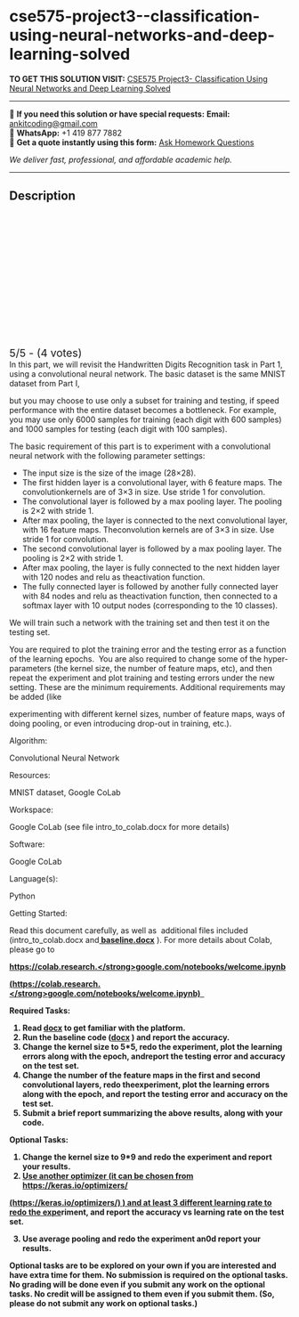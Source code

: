# cse575-project3--classification-using-neural-networks-and-deep-learning-solved
**TO GET THIS SOLUTION VISIT:** [CSE575 Project3- Classification Using Neural Networks and Deep Learning Solved](https://www.ankitcodinghub.com/product/cse575-project3-classification-using-neural-networks-and-deep-learning-solved/)


---

📩 **If you need this solution or have special requests:** **Email:** ankitcoding@gmail.com  
📱 **WhatsApp:** +1 419 877 7882  
📄 **Get a quote instantly using this form:** [Ask Homework Questions](https://www.ankitcodinghub.com/services/ask-homework-questions/)

*We deliver fast, professional, and affordable academic help.*

---

<h2>Description</h2>



<div class="kk-star-ratings kksr-auto kksr-align-center kksr-valign-top" data-payload="{&quot;align&quot;:&quot;center&quot;,&quot;id&quot;:&quot;70213&quot;,&quot;slug&quot;:&quot;default&quot;,&quot;valign&quot;:&quot;top&quot;,&quot;ignore&quot;:&quot;&quot;,&quot;reference&quot;:&quot;auto&quot;,&quot;class&quot;:&quot;&quot;,&quot;count&quot;:&quot;4&quot;,&quot;legendonly&quot;:&quot;&quot;,&quot;readonly&quot;:&quot;&quot;,&quot;score&quot;:&quot;5&quot;,&quot;starsonly&quot;:&quot;&quot;,&quot;best&quot;:&quot;5&quot;,&quot;gap&quot;:&quot;4&quot;,&quot;greet&quot;:&quot;Rate this product&quot;,&quot;legend&quot;:&quot;5\/5 - (4 votes)&quot;,&quot;size&quot;:&quot;24&quot;,&quot;title&quot;:&quot;CSE575 Project3-&nbsp;Classification Using Neural Networks and Deep Learning Solved&quot;,&quot;width&quot;:&quot;138&quot;,&quot;_legend&quot;:&quot;{score}\/{best} - ({count} {votes})&quot;,&quot;font_factor&quot;:&quot;1.25&quot;}">

<div class="kksr-stars">

<div class="kksr-stars-inactive">
            <div class="kksr-star" data-star="1" style="padding-right: 4px">


<div class="kksr-icon" style="width: 24px; height: 24px;"></div>
        </div>
            <div class="kksr-star" data-star="2" style="padding-right: 4px">


<div class="kksr-icon" style="width: 24px; height: 24px;"></div>
        </div>
            <div class="kksr-star" data-star="3" style="padding-right: 4px">


<div class="kksr-icon" style="width: 24px; height: 24px;"></div>
        </div>
            <div class="kksr-star" data-star="4" style="padding-right: 4px">


<div class="kksr-icon" style="width: 24px; height: 24px;"></div>
        </div>
            <div class="kksr-star" data-star="5" style="padding-right: 4px">


<div class="kksr-icon" style="width: 24px; height: 24px;"></div>
        </div>
    </div>

<div class="kksr-stars-active" style="width: 138px;">
            <div class="kksr-star" style="padding-right: 4px">


<div class="kksr-icon" style="width: 24px; height: 24px;"></div>
        </div>
            <div class="kksr-star" style="padding-right: 4px">


<div class="kksr-icon" style="width: 24px; height: 24px;"></div>
        </div>
            <div class="kksr-star" style="padding-right: 4px">


<div class="kksr-icon" style="width: 24px; height: 24px;"></div>
        </div>
            <div class="kksr-star" style="padding-right: 4px">


<div class="kksr-icon" style="width: 24px; height: 24px;"></div>
        </div>
            <div class="kksr-star" style="padding-right: 4px">


<div class="kksr-icon" style="width: 24px; height: 24px;"></div>
        </div>
    </div>
</div>


<div class="kksr-legend" style="font-size: 19.2px;">
            5/5 - (4 votes)    </div>
    </div>
In this part, we will revisit the Handwritten Digits Recognition task in Part 1, using a convolutional neural network. The basic dataset is the same MNIST dataset from Part I,

but you may choose to use only a subset for training and testing, if speed performance with the entire dataset becomes a bottleneck. For example, you may use only 6000 samples for training (each digit with 600 samples) and 1000 samples for testing (each digit with 100 samples).

The basic requirement of this part is to experiment with a convolutional neural network with the following parameter settings:

<ul>
<li>The input size is the size of the image (28×28).</li>
<li>The first hidden layer is a convolutional layer, with 6 feature maps. The convolutionkernels are of 3×3 in size. Use stride 1 for convolution.</li>
<li>The convolutional layer is followed by a max pooling layer. The pooling is 2×2 with stride 1.</li>
<li>After max pooling, the layer is connected to the next convolutional layer, with 16 feature maps. Theconvolution kernels are of 3×3 in size. Use stride 1 for convolution.</li>
<li>The second convolutional layer is followed by a max pooling layer. The pooling is 2×2 with stride 1.</li>
<li>After max pooling, the layer is fully connected to the next hidden layer with 120 nodes and relu as theactivation function.</li>
<li>The fully connected layer is followed by another fully connected layer with 84 nodes and relu as theactivation function, then connected to a softmax layer with 10 output nodes (corresponding to the 10 classes).</li>
</ul>
We will train such a network with the training set and then test it on the testing set.

You are required to plot the training error and the testing error as a function of the learning epochs.&nbsp; You are also required to change some of the hyper-parameters (the kernel size, the number of feature maps, etc), and then repeat the experiment and plot training and testing errors under the new setting. These are the minimum requirements. Additional requirements may be added (like

experimenting with different kernel sizes, number of feature maps, ways of doing pooling, or even introducing drop-out in training, etc.).

Algorithm:

Convolutional Neural Network

Resources:

MNIST dataset, Google CoLab

Workspace:

Google CoLab (see file intro_to_colab.docx for more details)

Software:

Google CoLab

Language(s):

Python

Getting Started:

Read this document carefully, as well as&nbsp; additional files included (intro_to_colab.docx and<a href="https://asu.instructure.com/courses/31489/files/10486250/download?wrap=1"><strong> baseline.docx</strong></a> ). For more details about Colab, please go to

<a href="https://colab.research.google.com/notebooks/welcome.ipynb"><strong>https://colab.research.</strong></a><a href="https://colab.research.google.com/notebooks/welcome.ipynb"><strong>g</strong></a><a href="https://colab.research.google.com/notebooks/welcome.ipynb"><strong>oo</strong></a><a href="https://colab.research.google.com/notebooks/welcome.ipynb"><strong>g</strong></a><a href="https://colab.research.google.com/notebooks/welcome.ipynb"><strong>le.com/notebooks/welcome.ip</strong></a><a href="https://colab.research.google.com/notebooks/welcome.ipynb"><strong>y</strong></a><a href="https://colab.research.google.com/notebooks/welcome.ipynb"><strong>nb</strong></a>

<a href="https://colab.research.google.com/notebooks/welcome.ipynb"><strong>(https://colab.research.</strong></a><a href="https://colab.research.google.com/notebooks/welcome.ipynb"><strong>g</strong></a><a href="https://colab.research.google.com/notebooks/welcome.ipynb"><strong>oo</strong></a><a href="https://colab.research.google.com/notebooks/welcome.ipynb"><strong>g</strong></a><a href="https://colab.research.google.com/notebooks/welcome.ipynb"><strong>le.com/notebooks/welcome.ip</strong></a><a href="https://colab.research.google.com/notebooks/welcome.ipynb"><strong>y</strong></a><a href="https://colab.research.google.com/notebooks/welcome.ipynb"><strong>nb) </strong></a><a href="https://colab.research.google.com/notebooks/welcome.ipynb">&nbsp;</a>

Required Tasks:

<ol>
<li>Read <a href="https://asu.instructure.com/courses/31489/files/10217264/download?wrap=1"><strong>docx</strong></a> to get familiar with the platform.</li>
<li>Run the baseline code (<a href="https://asu.instructure.com/courses/31489/files/10486250/download?wrap=1"><strong>docx</strong></a> ) and report the accuracy.</li>
<li>Change the kernel size to 5*5, redo the experiment, plot the learning errors along with the epoch, andreport the testing error and accuracy on the test set.</li>
<li>Change the number of the feature maps in the first and second convolutional layers, redo theexperiment, plot the learning errors along with the epoch, and report the testing error and accuracy on the test set.</li>
<li>Submit a brief report summarizing the above results, along with your code.</li>
</ol>
Optional Tasks:

<ol>
<li>Change the kernel size to 9*9 and redo the experiment and report your results.</li>
<li><a href="https://keras.io/optimizers/">Use another optimizer (it can be chosen from</a><a href="https://keras.io/optimizers/"><strong> https://keras.io/optimizers/</strong></a></li>
</ol>
<a href="https://keras.io/optimizers/"><strong>(https://keras.io/optimizers/) </strong></a><a href="https://keras.io/optimizers/">) and at least 3 different learning rate to redo the expe</a>riment, and report the accuracy vs learning rate on the test set.

<ol start="3">
<li>Use average pooling and redo the experiment an0d report your results.</li>
</ol>
Optional tasks are to be explored on your own if you are interested and have extra time for them. No submission is required on the optional tasks. No grading will be done even if you submit any work on the optional tasks. No credit will be assigned to them even if you submit them. (So, please do not submit any work on optional tasks.)
